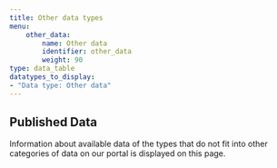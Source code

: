 ```yaml
---
title: Other data types
menu:
    other_data:
        name: Other data
        identifier: other_data
        weight: 90
type: data_table
datatypes_to_display:
- "Data type: Other data"
---
```


## Published Data

Information about available data of the types that do not fit into other categories of data on our portal is displayed on this page.
